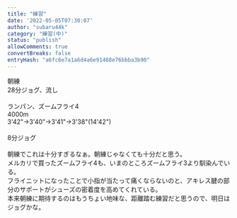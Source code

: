 ```yaml
---
title: "練習"
date: '2022-05-05T07:30:07'
author: "subaru44k"
category: "練習(中)"
status: "publish"
allowComments: true
convertBreaks: false
entryHash: "a6fc6e7a1a6d4a6e91468e76bbba3b90"
---
```

朝練<br>
28分ジョグ、流し<br>
<br>
ランパン、ズームフライ4<br>
4000m<br>
3'42"→3'40"→3'41"→3'38"(14'42")<br>
<br>
8分ジョグ<br>
<br>
朝練でこれは十分すぎるなぁ。朝練じゃなくても十分だと思う。<br>
メルカリで買ったズームフライ4も、いまのところズームフライ3より馴染んでいる。<br>
フライニットになったことで小指が当たって痛くならないのと、アキレス腱の部分のサポートがシューズの密着度を高めてくれている。<br>
本来朝練に期待するのはもうちょい地味な、距離踏む練習だと思うので、明日はジョグかな。
